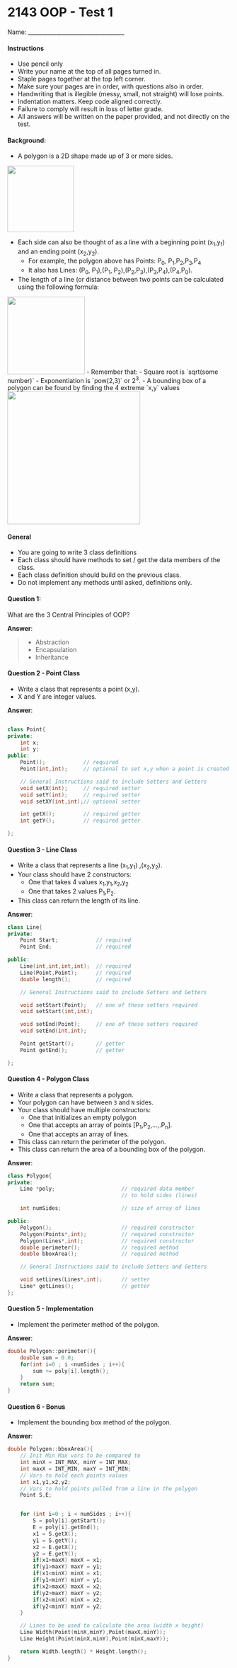 2143 OOP - Test 1
==============

Name: __________________________________

#### Instructions

- Use pencil only
- Write your name at the top of all pages turned in.
- Staple pages together at the top left corner.
- Make sure your pages are in order, with questions also in order. 
- Handwriting that is illegible (messy, small, not straight) will lose points.
- Indentation matters. Keep code aligned correctly.
- Failure to comply will result in loss of letter grade.
- All answers will be written on the paper provided, and not directly on the test.

#### Background:
- A polygon is a 2D shape made up of 3 or more sides. 
  
<img src="https://d3vv6lp55qjaqc.cloudfront.net/items/1H3p1Z3s1U1n3o0e262B/polygon.png" width="150">

- Each side can also be thought of as a line with a beginning point (x<sub>1</sub>,y<sub>1</sub>) and an ending point (x<sub>2</sub>,y<sub>2</sub>). 
	- For example, the polygon above has Points: P<sub>0</sub>, P<sub>1</sub>,P<sub>2</sub>,P<sub>3</sub>,P<sub>4</sub>
	- It also has Lines: (P<sub>0</sub>, P<sub>1</sub>),(P<sub>1</sub>, P<sub>2</sub>),(P<sub>2</sub>,P<sub>3</sub>),(P<sub>3</sub>,P<sub>4</sub>),(P<sub>4</sub>,P<sub>0</sub>).
- The length of a line (or distance between two points can be calculated using the following formula:
<img src="https://d3vv6lp55qjaqc.cloudfront.net/items/1p0u211H0n3P3V0c0G26/Image%202018-10-22%20at%208.27.08%20AM.png" width="175">
- Remember that:
	- Square root is `sqrt(some number)`
	- Exponentiation is `pow(2,3)` or 2<sup>3</sup>.
- A bounding box of a polygon can be found by finding the 4 extreme `x,y` values 
<img src="http://www.yaldex.com/games-programming/FILES/08fig40.gif" width="300">

#### General
- You are going to write 3 class definitions
- Each class should have methods to set / get the data members of the class. 
- Each class definition should build on the previous class. 
- Do not implement any methods until asked, definitions only.

#### Question 1: 

What are the 3 Central Principles of OOP?

__Answer__:
>
>- Abstraction
>- Encapsulation
>- Inheritance

#### Question 2 - Point Class

- Write a class that represents a point (x,y).
- X and Y are integer values.

__Answer__:
```cpp

class Point{
private:
    int x;
    int y;
public:
    Point();            // required
    Point(int,int);     // optional to set x,y when a point is created

    // General Instructions said to include Setters and Getters
    void setX(int);     // required setter
    void setY(int);     // required setter
    void setXY(int,int);// optional setter

    int getX();         // required getter
    int getY();         // required getter

};
```

#### Question 3 - Line Class

- Write a class that represents a line  (x<sub>1</sub>,y<sub>1</sub>) ,(x<sub>2</sub>,y<sub>2</sub>).
- Your class should have 2 constructors:
	- One that takes 4 values x<sub>1</sub>,y<sub>1</sub>,x<sub>2</sub>,y<sub>2</sub>
	- One that takes 2 values P<sub>1</sub>,P<sub>2</sub>.
- This class can return the length of its line.

__Answer__:
```cpp
class Line{
private:
    Point Start;            // required
    Point End;              // required

public:
    Line(int,int,int,int);  // required
    Line(Point,Point);      // required
    double length();        // required

    // General Instructions said to include Setters and Getters

    void setStart(Point);   // one of these setters required
    void setStart(int,int);  

    void setEnd(Point);     // one of these setters required
    void setEnd(int,int);   

    Point getStart();       // getter
    Point getEnd();         // getter

};
```

#### Question 4 - Polygon Class
- Write a class that represents a polygon.
- Your polygon can have between `3` and `N` sides.
- Your class should have multiple constructors:
	- One that initializes an empty polygon
	- One that accepts an array of points [P<sub>1</sub>,P<sub>2</sub>,...,.P<sub>n</sub>].
	- One that accepts an array of lines.
- This class can return the perimeter of the polygon.
- This class can return the area of a bounding box of the polygon.

__Answer__:
```cpp
class Polygon{
private:
    Line *poly;                     // required data member
                                    // to hold sides (lines)

    int numSides;                   // size of array of lines

public:
    Polygon();                      // required constructor
    Polygon(Points*,int);           // required constructor
    Polygon(Lines*,int);            // required constructor
    double perimeter();             // required method
    double bboxArea();              // required method   

    // General Instructions said to include Setters and Getters

    void setLines(Lines*,int);      // setter
    Line* getLines();               // getter
};
```

#### Question 5 - Implementation
- Implement the perimeter method of the polygon.

__Answer__:

```cpp
double Polygon::perimeter(){
    double sum = 0.0;
    for(int i=0 ; i <numSides ; i++){
        sum += poly[i].length();
    }
    return sum;
}
```

#### Question 6 - Bonus
- Implement the bounding box method of the polygon.

__Answer__:

```cpp
double Polygon::bboxArea(){
    // Init Min Max vars to be compared to
    int minX = INT_MAX, minY = INT_MAX;
    int maxX = INT_MIN, maxY = INT_MIN;
    // Vars to hold each points values
    int x1,y1,x2,y2;
    // Vars to hold points pulled from a line in the polygon
    Point S,E;


    for (int i=0 ; i < numSides ; i++){
        S = poly[i].getStart();
        E = poly[i].getEnd();
        x1 = S.getX();
        y1 = S.getY();
        x2 = E.getX();
        y2 = E.getY();
        if(x1>maxX) maxX = x1;
        if(y1>maxY) maxY = y1;
        if(x1<minX) minX = x1;
        if(y1<minY) minY = y1;
        if(x2>maxX) maxX = x2;
        if(y2>maxY) maxY = y2;
        if(x2<minX) minX = x2;
        if(y2<minY) minY = y2;       
    }

    // Lines to be used to calculate the area (width x height)
    Line Width(Point(minX,minY),Point(maxX,minY));
    Line Height(Point(minX,minY),Point(minX,maxY));

    return Width.length() * Height.length();
}
```